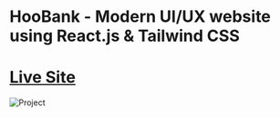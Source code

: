 # HooBank - Modern UI/UX website using React.js & Tailwind CSS

# [Live Site](https://hookbankbr.netlify.app)

![Project](https://user-images.githubusercontent.com/98362676/205512325-2d6ab060-0c2f-49e0-8f2b-dac78dc31fea.png)
